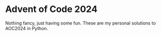 # Advent of Code 2024
Nothing fancy, just having some fun. These are my personal solutions to AOC2024 in Python.
